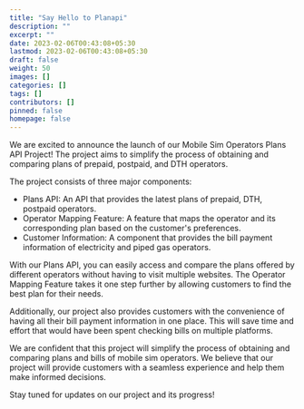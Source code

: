 ```yaml
---
title: "Say Hello to Planapi"
description: ""
excerpt: ""
date: 2023-02-06T00:43:08+05:30
lastmod: 2023-02-06T00:43:08+05:30
draft: false
weight: 50
images: []
categories: []
tags: []
contributors: []
pinned: false
homepage: false
---
```


We are excited to announce the launch of our Mobile Sim Operators Plans API Project! The project aims to simplify the process of obtaining and comparing plans of prepaid, postpaid, and DTH operators.

The project consists of three major components:

- Plans API: An API that provides the latest plans of prepaid, DTH, postpaid operators.
- Operator Mapping Feature: A feature that maps the operator and its corresponding plan based on the customer's preferences.
- Customer Information: A component that provides the bill payment information of electricity and piped gas operators.


With our Plans API, you can easily access and compare the plans offered by different operators without having to visit multiple websites. The Operator Mapping Feature takes it one step further by allowing customers to find the best plan for their needs.

Additionally, our project also provides customers with the convenience of having all their bill payment information in one place. This will save time and effort that would have been spent checking bills on multiple platforms.

We are confident that this project will simplify the process of obtaining and comparing plans and bills of mobile sim operators. We believe that our project will provide customers with a seamless experience and help them make informed decisions.

Stay tuned for updates on our project and its progress!

